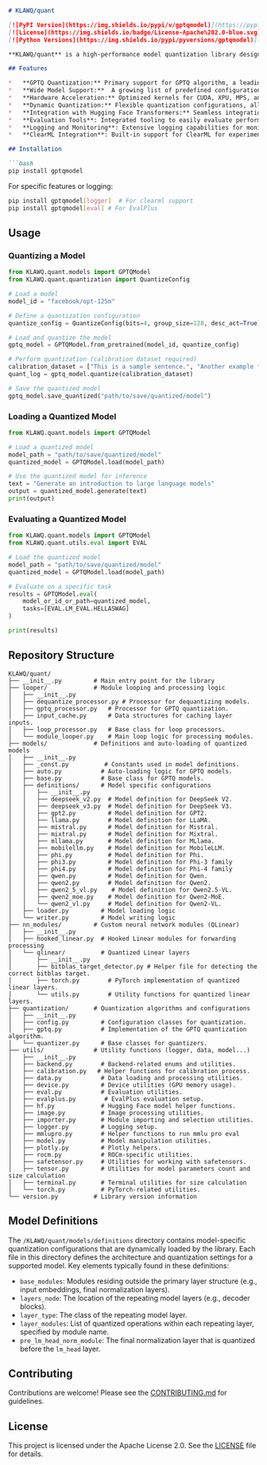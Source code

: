 ```markdown
# KLAWQ/quant

[![PyPI Version](https://img.shields.io/pypi/v/gptqmodel)](https://pypi.org/project/gptqmodel/)
[![License](https://img.shields.io/badge/License-Apache%202.0-blue.svg)](https://opensource.org/licenses/Apache-2.0)
[![Python Versions](https://img.shields.io/pypi/pyversions/gptqmodel)](https://pypi.org/project/gptqmodel/)

**KLAWQ/quant** is a high-performance model quantization library designed to enable efficient deployment of large language models (LLMs).  It offers state-of-the-art quantization techniques, with a focus on GPTQ (Generative Post-training Quantization), to reduce model size and accelerate inference, while maintaining acceptable accuracy.

## Features

*   **GPTQ Quantization:** Primary support for GPTQ algorithm, a leading quantization method for LLMs.
*   **Wide Model Support:**  A growing list of predefined configurations for popular model architectures (LLaMA, Mistral, Qwen, Phi, and others), simplifying the quantization process.
*   **Hardware Acceleration:** Optimized kernels for CUDA, XPU, MPS, and CPU (with IPEX) to leverage hardware acceleration.
*   **Dynamic Quantization:** Flexible quantization configurations, allowing for different quantization settings per module.
*   **Integration with Hugging Face Transformers:** Seamless integration with the Hugging Face Transformers library, enabling easy loading and saving of quantized models.
*   **Evaluation Tools**: Integrated tooling to easily evaluate performance after quantization with LM-Eval, EvalPlus and MMLU Pro.
*   **Logging and Monitoring**: Extensive logging capabilities for monitoring the quantization process, including layer-wise loss, memory usage, and quantization time.
*   **ClearML Integration**: Built-in support for ClearML for experiment tracking and management.

## Installation

```bash
pip install gptqmodel
```

For specific features or logging:

```bash
pip install gptqmodel[logger]  # For clearml support
pip install gptqmodel[eval] # For EvalPlus
```

## Usage

### Quantizing a Model

```python
from KLAWQ.quant.models import GPTQModel
from KLAWQ.quant.quantization import QuantizeConfig

# Load a model
model_id = "facebook/opt-125m"

# Define a quantization configuration
quantize_config = QuantizeConfig(bits=4, group_size=128, desc_act=True)

# Load and quantize the model
gptq_model = GPTQModel.from_pretrained(model_id, quantize_config)

# Perform quantization (calibration dataset required)
calibration_dataset = ["This is a sample sentence.", "Another example for calibration."]  # Replace with a real dataset
quant_log = gptq_model.quantize(calibration_dataset)

# Save the quantized model
gptq_model.save_quantized("path/to/save/quantized/model")
```

### Loading a Quantized Model

```python
from KLAWQ.quant.models import GPTQModel

# Load a quantized model
model_path = "path/to/save/quantized/model"
quantized_model = GPTQModel.load(model_path)

# Use the quantized model for inference
text = "Generate an introduction to large language models"
output = quantized_model.generate(text)
print(output)
```

### Evaluating a Quantized Model

```python
from KLAWQ.quant.models import GPTQModel
from KLAWQ.quant.utils.eval import EVAL

# Load the quantized model
model_path = "path/to/save/quantized/model"
quantized_model = GPTQModel.load(model_path)

# Evaluate on a specific task
results = GPTQModel.eval(
    model_or_id_or_path=quantized_model,
    tasks=[EVAL.LM_EVAL.HELLASWAG]
)

print(results)
```

## Repository Structure

```
KLAWQ/quant/
├── __init__.py         # Main entry point for the library
├── looper/             # Module looping and processing logic
│   ├── __init__.py
│   ├── dequantize_processor.py # Processor for dequantizing models.
│   ├── gptq_processor.py   # Processor for GPTQ quantization.
│   ├── input_cache.py      # Data structures for caching layer inputs.
│   ├── loop_processor.py   # Base class for loop processors.
│   └── module_looper.py    # Main loop logic for processing modules.
├── models/             # Definitions and auto-loading of quantized models
│   ├── __init__.py
│   ├── _const.py          # Constants used in model definitions.
│   ├── auto.py           # Auto-loading logic for GPTQ models.
│   ├── base.py           # Base class for GPTQ models.
│   ├── definitions/      # Model specific configurations
│   │   ├── __init__.py
│   │   ├── deepseek_v2.py  # Model definition for DeepSeek V2.
│   │   ├── deepseek_v3.py  # Model definition for DeepSeek V3.
│   │   ├── gpt2.py         # Model definition for GPT2.
│   │   ├── llama.py        # Model definition for LLaMA.
│   │   ├── mistral.py      # Model definition for Mistral.
│   │   ├── mixtral.py      # Model definition for Mixtral.
│   │   ├── mllama.py       # Model definition for MLlama.
│   │   ├── mobilellm.py    # Model definition for MobileLLM.
│   │   ├── phi.py          # Model definition for Phi.
│   │   ├── phi3.py         # Model definition for Phi-3 family
│   │   ├── phi4.py         # Model definition for Phi-4 family
│   │   ├── qwen.py         # Model definition for Qwen.
│   │   ├── qwen2.py        # Model definition for Qwen2.
│   │   ├── qwen2_5_vl.py    # Model definition for Qwen2.5-VL.
│   │   ├── qwen2_moe.py    # Model definition for Qwen2-MoE.
│   │   └── qwen2_vl.py     # Model definition for Qwen2-VL.
│   ├── loader.py         # Model loading logic
│   └── writer.py         # Model writing logic
├── nn_modules/         # Custom neural network modules (QLinear)
│   ├── __init__.py
│   ├── hooked_linear.py  # Hooked Linear modules for forwarding processing
│   └── qlinear/          # Quantized Linear layers
│       ├── __init__.py
│       ├── bitblas_target_detector.py # Helper file for detecting the correct bitblas target.
│       ├── torch.py        # PyTorch implementation of quantized linear layers.
│       └── utils.py        # Utility functions for quantized linear layers.
├── quantization/       # Quantization algorithms and configurations
│   ├── __init__.py
│   ├── config.py         # Configuration classes for quantization.
│   ├── gptq.py           # Implementation of the GPTQ quantization algorithm.
│   └── quantizer.py      # Base classes for quantizers.
├── utils/              # Utility functions (logger, data, model...)
│   ├── __init__.py
│   ├── backend.py        # Backend-related enums and utilities.
│   ├── calibration.py   # Helper functions for calibration process.
│   ├── data.py           # Data loading and processing utilities.
│   ├── device.py         # Device utilities (GPU memory usage).
│   ├── eval.py           # Evaluation utilities.
│   ├── evalplus.py        # EvalPlus evaluation setup.
│   ├── hf.py             # Hugging Face model helper functions.
│   ├── image.py          # Image processing utilities.
│   ├── importer.py       # Module importing and selection utilities.
│   ├── logger.py         # Logging setup.
│   ├── mmlupro.py        # Helper functions to run mmlu pro eval
│   ├── model.py          # Model manipulation utilities.
│   ├── plotly.py         # Plotly helpers.
│   ├── rocm.py           # ROCm-specific utilities.
│   ├── safetensor.py     # Utilities for working with safetensors.
│   ├── tensor.py         # Utilities for model parameters count and size calculation
│   ├── terminal.py       # Terminal utilities for size calculation
│   └── torch.py          # PyTorch-related utilities.
└── version.py          # Library version information
```

## Model Definitions
The `/KLAWQ/quant/models/definitions` directory contains model-specific quantization configurations that are dynamically loaded by the library. Each file in this directory defines the architecture and quantization settings for a supported model. Key elements typically found in these definitions:
* `base_modules`: Modules residing outside the primary layer structure (e.g., input embeddings, final normalization layers).
* `layers_node`: The location of the repeating model layers (e.g., decoder blocks).
* `layer_type`: The class of the repeating model layer.
* `layer_modules`: List of quantized operations within each repeating layer, specified by module name.
* `pre_lm_head_norm_module`:  The final normalization layer that is quantized before the `lm_head` layer.

## Contributing

Contributions are welcome! Please see the [CONTRIBUTING.md](link-to-contributing-guide) for guidelines.

## License

This project is licensed under the Apache License 2.0. See the [LICENSE](LICENSE) file for details.
```
